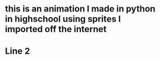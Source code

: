 # this is an animation I made in python in highschool using sprites I imported off the internet
# Line 2
